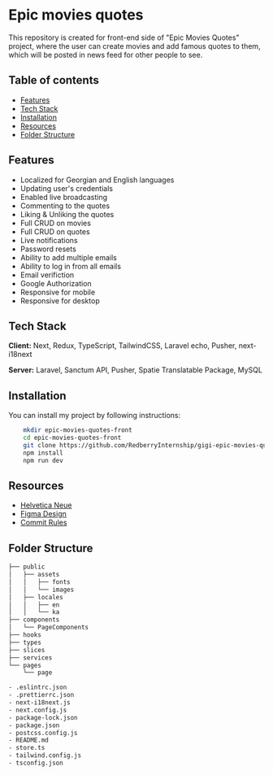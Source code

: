 
# Epic movies quotes
This repository is created for front-end side of "Epic Movies Quotes" project, where the user can create movies and add famous quotes to them, which will be posted in news feed for other people to see. 


## Table of contents
* [Features](#features)
* [Tech Stack](#tech-stack)
* [Installation](#installation)
* [Resources](#resources)
* [Folder Structure](#folder-structure)

## Features
- Localized for Georgian and English languages
- Updating user's credentials
- Enabled live broadcasting
- Commenting to the quotes
- Liking & Unliking the quotes
- Full CRUD on movies
- Full CRUD on quotes
- Live notifications
- Password resets
- Ability to add multiple emails
- Ability to log in from all emails
- Email verifiction
- Google Authorization
- Responsive for mobile
- Responsive for desktop

## Tech Stack
**Client:** Next, Redux, TypeScript, TailwindCSS, Laravel echo, Pusher, next-i18next

**Server:** Laravel, Sanctum API, Pusher, Spatie Translatable Package, MySQL


## Installation
You can install my project by following instructions:

```bash
    mkdir epic-movies-quotes-front
    cd epic-movies-quotes-front
    git clone https://github.com/RedberryInternship/gigi-epic-movies-quotes-front.git
    npm install
    npm run dev
```


    
## Resources
- [Helvetica Neue](https://freefontsfamily.com/helvetica-neue-font-free/)
- [Figma Design](https://www.figma.com/file/5uMXCg3itJwpzh9cVIK3hA/Movie-Quotes-Bootcamp-assignment?node-id=0%3A1)
- [Commit Rules](https://redberry.gitbook.io/resources/kodisa-da-proektis-shepasebis-kriteriumebi/proektisa-da-kodis-khariskhis-zogadi-kriteriumebi)

## Folder Structure
```bash
├── public
│   ├── assets
│   │   ├── fonts
│   │   └── images
│   ├── locales
│   │   ├── en
│   │   └── ka
├── components
│   └── PageComponents
├── hooks
├── types
├── slices
├── services
└── pages
    └── page

- .eslintrc.json
- .prettierrc.json
- next-i18next.js
- next.config.js
- package-lock.json
- package.json
- postcss.config.js
- README.md
- store.ts
- tailwind.config.js
- tsconfig.json
```

